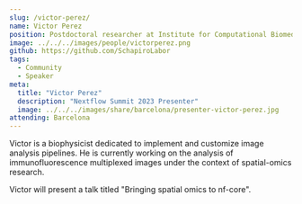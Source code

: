 ```yaml
---
slug: /victor-perez/
name: Victor Perez
position: Postdoctoral researcher at Institute for Computational Biomedicine (Heidelberg University Hospital))
image: ../../../images/people/victorperez.png
github: https://github.com/SchapiroLabor
tags:
  - Community
  - Speaker
meta:
  title: "Victor Perez"
  description: "Nextflow Summit 2023 Presenter"
  image: ../../../images/share/barcelona/presenter-victor-perez.jpg
attending: Barcelona
---
```


Victor is a biophysicist dedicated to implement and customize image analysis pipelines.  He is currently working on the analysis of immunofluorescence multiplexed images under the context of spatial-omics research.

Victor will present a talk titled "Bringing spatial omics to nf-core". 
